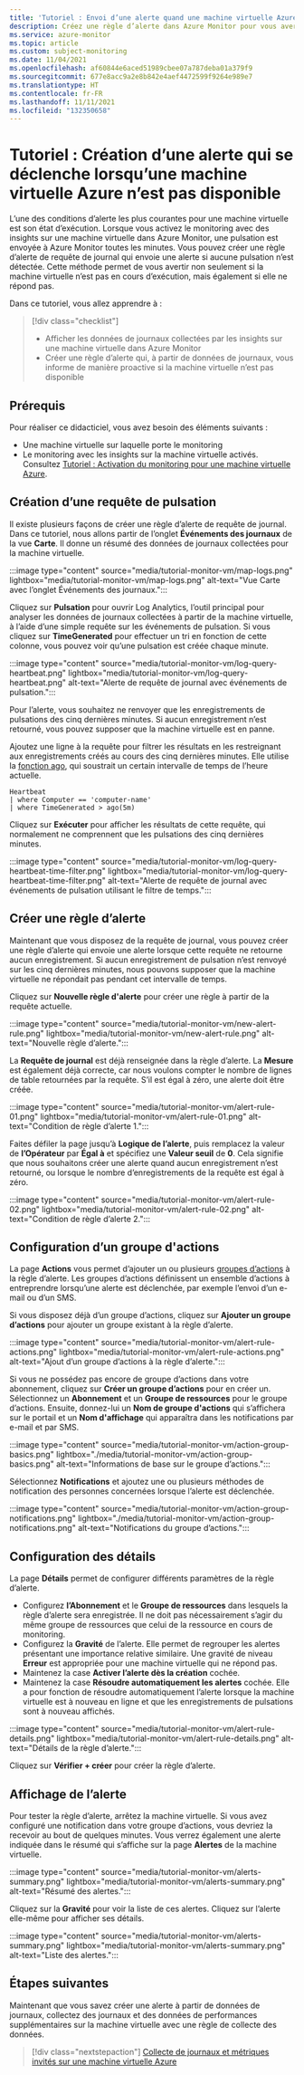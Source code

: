 ```yaml
---
title: 'Tutoriel : Envoi d’une alerte quand une machine virtuelle Azure est en panne'
description: Créez une règle d’alerte dans Azure Monitor pour vous avertir de manière proactive si une machine virtuelle n’est pas disponible.
ms.service: azure-monitor
ms.topic: article
ms.custom: subject-monitoring
ms.date: 11/04/2021
ms.openlocfilehash: af60844e6aced51989cbee07a787deba01a379f9
ms.sourcegitcommit: 677e8acc9a2e8b842e4aef4472599f9264e989e7
ms.translationtype: HT
ms.contentlocale: fr-FR
ms.lasthandoff: 11/11/2021
ms.locfileid: "132350658"
---
```

# <a name="tutorial-create-alert-when-azure-virtual-machine-is-unavailable"></a>Tutoriel : Création d’une alerte qui se déclenche lorsqu’une machine virtuelle Azure n’est pas disponible
L’une des conditions d’alerte les plus courantes pour une machine virtuelle est son état d’exécution. Lorsque vous activez le monitoring avec des insights sur une machine virtuelle dans Azure Monitor, une pulsation est envoyée à Azure Monitor toutes les minutes. Vous pouvez créer une règle d’alerte de requête de journal qui envoie une alerte si aucune pulsation n’est détectée. Cette méthode permet de vous avertir non seulement si la machine virtuelle n’est pas en cours d’exécution, mais également si elle ne répond pas.


Dans ce tutoriel, vous allez apprendre à :

> [!div class="checklist"]
> * Afficher les données de journaux collectées par les insights sur une machine virtuelle dans Azure Monitor
> * Créer une règle d’alerte qui, à partir de données de journaux, vous informe de manière proactive si la machine virtuelle n’est pas disponible

## <a name="prerequisites"></a>Prérequis
Pour réaliser ce didacticiel, vous avez besoin des éléments suivants : 

- Une machine virtuelle sur laquelle porte le monitoring
- Le monitoring avec les insights sur la machine virtuelle activés. Consultez [Tutoriel : Activation du monitoring pour une machine virtuelle Azure](tutorial-monitor-vm-enable.md).



## <a name="create-a-heartbeat-query"></a>Création d’une requête de pulsation
Il existe plusieurs façons de créer une règle d’alerte de requête de journal. Dans ce tutoriel, nous allons partir de l’onglet **Événements des journaux** de la vue **Carte**. Il donne un résumé des données de journaux collectées pour la machine virtuelle. 

:::image type="content" source="media/tutorial-monitor-vm/map-logs.png" lightbox="media/tutorial-monitor-vm/map-logs.png" alt-text="Vue Carte avec l’onglet Événements des journaux.":::

Cliquez sur **Pulsation** pour ouvrir Log Analytics, l’outil principal pour analyser les données de journaux collectées à partir de la machine virtuelle, à l’aide d’une simple requête sur les événements de pulsation. Si vous cliquez sur **TimeGenerated** pour effectuer un tri en fonction de cette colonne, vous pouvez voir qu’une pulsation est créée chaque minute.

:::image type="content" source="media/tutorial-monitor-vm/log-query-heartbeat.png" lightbox="media/tutorial-monitor-vm/log-query-heartbeat.png" alt-text="Alerte de requête de journal avec événements de pulsation.":::


Pour l’alerte, vous souhaitez ne renvoyer que les enregistrements de pulsations des cinq dernières minutes. Si aucun enregistrement n’est retourné, vous pouvez supposer que la machine virtuelle est en panne.

Ajoutez une ligne à la requête pour filtrer les résultats en les restreignant aux enregistrements créés au cours des cinq dernières minutes. Elle utilise la [fonction ago](/azure/data-explorer/kusto/query/agofunction), qui soustrait un certain intervalle de temps de l’heure actuelle.

```
Heartbeat
| where Computer == 'computer-name'
| where TimeGenerated > ago(5m)
```

Cliquez sur **Exécuter** pour afficher les résultats de cette requête, qui normalement ne comprennent que les pulsations des cinq dernières minutes.

:::image type="content" source="media/tutorial-monitor-vm/log-query-heartbeat-time-filter.png" lightbox="media/tutorial-monitor-vm/log-query-heartbeat-time-filter.png" alt-text="Alerte de requête de journal avec événements de pulsation utilisant le filtre de temps.":::

## <a name="create-alert-rule"></a>Créer une règle d’alerte
Maintenant que vous disposez de la requête de journal, vous pouvez créer une règle d’alerte qui envoie une alerte lorsque cette requête ne retourne aucun enregistrement. Si aucun enregistrement de pulsation n’est renvoyé sur les cinq dernières minutes, nous pouvons supposer que la machine virtuelle ne répondait pas pendant cet intervalle de temps. 

Cliquez sur **Nouvelle règle d'alerte** pour créer une règle à partir de la requête actuelle.

:::image type="content" source="media/tutorial-monitor-vm/new-alert-rule.png" lightbox="media/tutorial-monitor-vm/new-alert-rule.png" alt-text="Nouvelle règle d’alerte.":::


La **Requête de journal** est déjà renseignée dans la règle d’alerte. La **Mesure** est également déjà correcte, car nous voulons compter le nombre de lignes de table retournées par la requête. S’il est égal à zéro, une alerte doit être créée.

:::image type="content" source="media/tutorial-monitor-vm/alert-rule-01.png" lightbox="media/tutorial-monitor-vm/alert-rule-01.png" alt-text="Condition de règle d’alerte 1.":::

Faites défiler la page jusqu’à **Logique de l’alerte**, puis remplacez la valeur de **l’Opérateur** par **Égal à** et spécifiez une **Valeur seuil** de **0**. Cela signifie que nous souhaitons créer une alerte quand aucun enregistrement n’est retourné, ou lorsque le nombre d’enregistrements de la requête est égal à zéro.

:::image type="content" source="media/tutorial-monitor-vm/alert-rule-02.png" lightbox="media/tutorial-monitor-vm/alert-rule-02.png" alt-text="Condition de règle d’alerte 2.":::

## <a name="configure-action-group"></a>Configuration d’un groupe d'actions
La page **Actions** vous permet d’ajouter un ou plusieurs [groupes d’actions](../alerts/action-groups.md) à la règle d’alerte. Les groupes d’actions définissent un ensemble d’actions à entreprendre lorsqu’une alerte est déclenchée, par exemple l’envoi d’un e-mail ou d’un SMS.

Si vous disposez déjà d’un groupe d’actions, cliquez sur **Ajouter un groupe d’actions** pour ajouter un groupe existant à la règle d’alerte.

:::image type="content" source="media/tutorial-monitor-vm/alert-rule-actions.png" lightbox="media/tutorial-monitor-vm/alert-rule-actions.png" alt-text="Ajout d’un groupe d’actions à la règle d’alerte.":::

Si vous ne possédez pas encore de groupe d’actions dans votre abonnement, cliquez sur **Créer un groupe d’actions** pour en créer un. Sélectionnez un **Abonnement** et un **Groupe de ressources** pour le groupe d’actions. Ensuite, donnez-lui un **Nom de groupe d'actions** qui s’affichera sur le portail et un **Nom d'affichage** qui apparaîtra dans les notifications par e-mail et par SMS.

:::image type="content" source="media/tutorial-monitor-vm/action-group-basics.png" lightbox="./media/tutorial-monitor-vm/action-group-basics.png" alt-text="Informations de base sur le groupe d’actions.":::

Sélectionnez **Notifications** et ajoutez une ou plusieurs méthodes de notification des personnes concernées lorsque l’alerte est déclenchée.

:::image type="content" source="media/tutorial-monitor-vm/action-group-notifications.png" lightbox="./media/tutorial-monitor-vm/action-group-notifications.png" alt-text="Notifications du groupe d’actions.":::



## <a name="configure-details"></a>Configuration des détails
La page **Détails** permet de configurer différents paramètres de la règle d’alerte.

- Configurez **l’Abonnement** et le **Groupe de ressources** dans lesquels la règle d’alerte sera enregistrée. Il ne doit pas nécessairement s’agir du même groupe de ressources que celui de la ressource en cours de monitoring.
- Configurez la **Gravité** de l’alerte. Elle permet de regrouper les alertes présentant une importance relative similaire. Une gravité de niveau **Erreur** est appropriée pour une machine virtuelle qui ne répond pas.
- Maintenez la case **Activer l’alerte dès la création** cochée.
- Maintenez la case **Résoudre automatiquement les alertes** cochée. Elle a pour fonction de résoudre automatiquement l’alerte lorsque la machine virtuelle est à nouveau en ligne et que les enregistrements de pulsations sont à nouveau affichés.

:::image type="content" source="media/tutorial-monitor-vm/alert-rule-details.png" lightbox="media/tutorial-monitor-vm/alert-rule-details.png" alt-text="Détails de la règle d’alerte.":::

Cliquez sur **Vérifier + créer** pour créer la règle d’alerte.

## <a name="view-the-alert"></a>Affichage de l’alerte
Pour tester la règle d’alerte, arrêtez la machine virtuelle. Si vous avez configuré une notification dans votre groupe d’actions, vous devriez la recevoir au bout de quelques minutes. Vous verrez également une alerte indiquée dans le résumé qui s’affiche sur la page **Alertes** de la machine virtuelle.

:::image type="content" source="media/tutorial-monitor-vm/alerts-summary.png" lightbox="media/tutorial-monitor-vm/alerts-summary.png" alt-text="Résumé des alertes.":::

Cliquez sur la **Gravité** pour voir la liste de ces alertes. Cliquez sur l’alerte elle-même pour afficher ses détails.

:::image type="content" source="media/tutorial-monitor-vm/alerts-summary.png" lightbox="media/tutorial-monitor-vm/alerts-summary.png" alt-text="Liste des alertes.":::

## <a name="next-steps"></a>Étapes suivantes
Maintenant que vous savez créer une alerte à partir de données de journaux, collectez des journaux et des données de performances supplémentaires sur la machine virtuelle avec une règle de collecte des données.

> [!div class="nextstepaction"]
> [Collecte de journaux et métriques invités sur une machine virtuelle Azure](tutorial-monitor-vm-guest.md)

